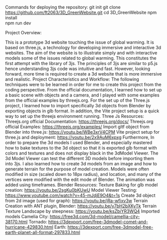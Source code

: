 Commands for deploying the repository: 
git init 
git clone https://github.com/ft2063/3D_GreenWebsite.git
cd 3D_GreenWebsite
npm install     
npm run dev   

Project Overview: 

This is a prototype 3d website touching the issue of global warming. It is based on three.js, a technology for developing immersive and interactive 3d websites. The aim of the website is to illustrate simply and with interactive models some of the issues related to global warming. This constitutes the first attempt with the library of 3js. The principles of 3js are similar to p5.js hence understanding 3js code was intuitive and fast. However, looking forward, more time is required to create a 3d website that is more immersive and realistic. 
Project Characteristics and Workflow: 
The following techniques were to be learned in order for me to create this project from the coding perspective. From the official documentation, I learned how to set up a basic scene with objects and a camera, and I played with some examples from the official examples by threejs.org. For the set up of the Three.js project, I learned how to import specifically 3d objects from Blender by exporting objects in glb format. In addition, the Vite project setup is a quick way to set up the threejs environment running. 
Three Js Resources: 
Threejs.org official Documentation: https://threejs.org/docs/
Threejs.org official Examples: https://threejs.org/examples/
Import gltf object from Blender into three.js: https://youtu.be/WBe3xrV4CPM
Vite project setup for three.js and deployment: https://youtu.be/2x9AuM6xpxg
Furthermore, In order to prepare the 3d models I used Blender, and especially mastered how to bake textures to the 3d object so that it is exported glb format with colors and textures and does not display black in the 3dModel Viewer. The 3d Model Viewer can test the different 3D models before importing them into 3js. I also learned how to create 3d models from an image and how to generate terrain for the purpose of model creation. Models were often modified in size (scaled down to 18px radius), and location, and many of the vertices were modified with the edit mode of Blender. The animation was added using timeframes.
Blender Resources:
Texture Baking for glb model creation: https://youtu.be/2sgKu0bKUwU
Model Viewer Testing: https://www.youtube.com/watch?v=45-mJdjE9O4&t=1s
Create 3d object from 2d image (used for graph): https://youtu.be/jRa-wfixv3w
Terrain Creation with ANT plugin, Blender: https://youtu.be/y7bH2bXKyTk
Terrain Texture Landscape by steepness: https://youtu.be/ksZbiYR3WQ4
Imported models
Camelia City: https://free3d.com/3d-model/camellia-city-38170.html
Tornado: https://3dexport.com/free-3dmodel-comet-and-hurricane-429830.html
Earth: https://3dexport.com/free-3dmodel-free-earth-planet-all-format-297833.html
